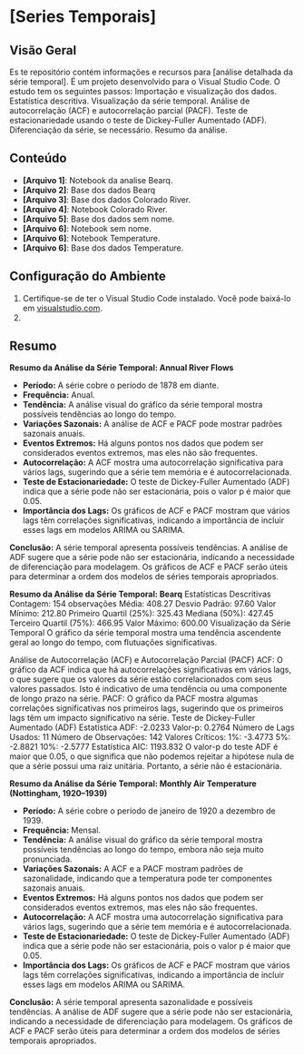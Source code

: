 # [Series Temporais]

## Visão Geral
Es te repositório contém informações e recursos para [análise detalhada da série temporal]. É um projeto desenvolvido para o Visual Studio Code.
O estudo tem os seguintes passos:
Importação e visualização dos dados.
Estatística descritiva.
Visualização da série temporal.
Análise de autocorrelação (ACF) e autocorrelação parcial (PACF).
Teste de estacionariedade usando o teste de Dickey-Fuller Aumentado (ADF).
Diferenciação da série, se necessário.
Resumo da análise. 

## Conteúdo
- **[Arquivo 1]**: Notebook da analise Bearq.
- **[Arquivo 2]**: Base dos dados Bearq
- **[Arquivo 3]**: Base dos dados Colorado River.
- **[Arquivo 4]**: Notebook Colorado River.
- **[Arquivo 5]**: Base dos dados sem nome.
- **[Arquivo 6]**: Notebook sem nome.
- **[Arquivo 6]**: Notebook Temperature.
- **[Arquivo 6]**: Base dos dados Temperature.

## Configuração do Ambiente
1. Certifique-se de ter o Visual Studio Code instalado. Você pode baixá-lo em [visualstudio.com](https://code.visualstudio.com/).
2. 

## Resumo


**Resumo da Análise da Série Temporal: Annual River Flows**

- **Período:** A série cobre o período de 1878 em diante.
- **Frequência:** Anual.
- **Tendência:** A análise visual do gráfico da série temporal mostra possíveis tendências ao longo do tempo.
- **Variações Sazonais:** A análise de ACF e PACF pode mostrar padrões sazonais anuais.
- **Eventos Extremos:** Há alguns pontos nos dados que podem ser considerados eventos extremos, mas eles não são frequentes.
- **Autocorrelação:** A ACF mostra uma autocorrelação significativa para vários lags, sugerindo que a série tem memória e é autocorrelacionada.
- **Teste de Estacionariedade:** O teste de Dickey-Fuller Aumentado (ADF) indica que a série pode não ser estacionária, pois o valor p é maior que 0.05.
- **Importância dos Lags:** Os gráficos de ACF e PACF mostram que vários lags têm correlações significativas, indicando a importância de incluir esses lags em modelos ARIMA ou SARIMA.

**Conclusão:** A série temporal apresenta possíveis tendências. A análise de ADF sugere que a série pode não ser estacionária, indicando a necessidade de diferenciação para modelagem. Os gráficos de ACF e PACF serão úteis para determinar a ordem dos modelos de séries temporais apropriados.


**Resumo da Análise da Série Temporal: Bearq**
Estatísticas Descritivas
Contagem: 154 observações
Média: 408.27
Desvio Padrão: 97.60
Valor Mínimo: 212.80
Primeiro Quartil (25%): 325.43
Mediana (50%): 427.45
Terceiro Quartil (75%): 466.95
Valor Máximo: 600.00
Visualização da Série Temporal
O gráfico da série temporal mostra uma tendência ascendente geral ao longo do tempo, com flutuações significativas.

Análise de Autocorrelação (ACF) e Autocorrelação Parcial (PACF)
ACF: O gráfico da ACF indica que há autocorrelações significativas em vários lags, o que sugere que os valores da série estão correlacionados com seus valores passados. Isto é indicativo de uma tendência ou uma componente de longo prazo na série.
PACF: O gráfico da PACF mostra algumas correlações significativas nos primeiros lags, sugerindo que os primeiros lags têm um impacto significativo na série.
Teste de Dickey-Fuller Aumentado (ADF)
Estatística ADF: -2.0233
Valor-p: 0.2764
Número de Lags Usados: 11
Número de Observações: 142
Valores Críticos:
1%: -3.4773
5%: -2.8821
10%: -2.5777
Estatística AIC: 1193.832
O valor-p do teste ADF é maior que 0.05, o que significa que não podemos rejeitar a hipótese nula de que a série possui uma raiz unitária. Portanto, a série não é estacionária.


**Resumo da Análise da Série Temporal: Monthly Air Temperature (Nottingham, 1920–1939)**

- **Período:** A série cobre o período de janeiro de 1920 a dezembro de 1939.
- **Frequência:** Mensal.
- **Tendência:** A análise visual do gráfico da série temporal mostra possíveis tendências ao longo do tempo, embora não seja muito pronunciada.
- **Variações Sazonais:** A ACF e a PACF mostram padrões de sazonalidade, indicando que a temperatura pode ter componentes sazonais anuais.
- **Eventos Extremos:** Há alguns pontos nos dados que podem ser considerados eventos extremos, mas eles não são frequentes.
- **Autocorrelação:** A ACF mostra uma autocorrelação significativa para vários lags, sugerindo que a série tem memória e é autocorrelacionada.
- **Teste de Estacionariedade:** O teste de Dickey-Fuller Aumentado (ADF) indica que a série pode não ser estacionária, pois o valor p é maior que 0.05.
- **Importância dos Lags:** Os gráficos de ACF e PACF mostram que vários lags têm correlações significativas, indicando a importância de incluir esses lags em modelos ARIMA ou SARIMA.

**Conclusão:** A série temporal apresenta sazonalidade e possíveis tendências. A análise de ADF sugere que a série pode não ser estacionária, indicando a necessidade de diferenciação para modelagem. Os gráficos de ACF e PACF serão úteis para determinar a ordem dos modelos de séries temporais apropriados.
